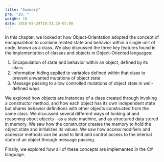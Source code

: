 ```yaml
---
title: "Summary"
pre: "10. "
weight: 10
date: 2018-08-24T10:53:26-05:00
---
```


In this chapter, we looked at how Object-Orientation adopted the concept of encapsulation to combine related state and behavior within a single unit of code, known as a class.  We also discussed the three key features found in the implementation of classes and objects in Object-Oriented languages:

1. Encapsulation of state and behavior within an object, defined by its class 
2. Information hiding applied to variables defined within that class to prevent unwanted mutations of object state
3. Message passing to allow controlled mutations of object state in well-defined ways

We explored how objects are instances of a class created through invoking a constructor method, and how each object has its own independent state but shares behavior definitions with other objects constructed from the same class.  We discussed several different ways of looking at and reasoning about objects - as a state machine, and as structured data stored in memory. We saw how the constructor creates the memory to hold the object state and initializes its values.  We saw how access modifiers and accessor methods can be used to limit and control access to the internal state of an object through message passing.  

Finally, we explored how all of these concepts are implemented in the C# language.